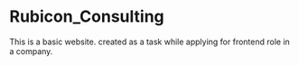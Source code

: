 # Rubicon_Consulting
This is a basic website. created as a task while applying for frontend role in a company.

